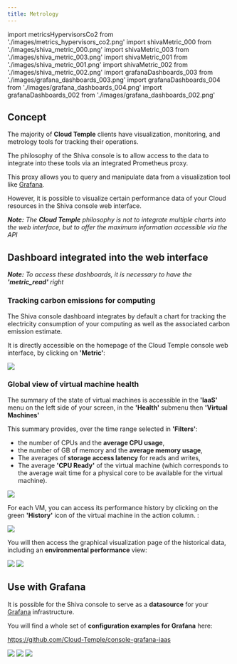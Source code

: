 ```yaml
---
title: Metrology
---
```

import metricsHypervisorsCo2 from './images/metrics_hypervisors_co2.png'
import shivaMetric_000 from './images/shiva_metric_000.png'
import shivaMetric_003 from './images/shiva_metric_003.png'
import shivaMetric_001 from './images/shiva_metric_001.png'
import shivaMetric_002 from './images/shiva_metric_002.png'
import grafanaDashboards_003 from './images/grafana_dashboards_003.png'
import grafanaDashboards_004 from './images/grafana_dashboards_004.png'
import grafanaDashboards_002 from './images/grafana_dashboards_002.png'


## Concept

The majority of __Cloud Temple__ clients have visualization, monitoring, and metrology tools for tracking their operations.

The philosophy of the Shiva console is to allow access to the data to integrate into these tools via an integrated Prometheus proxy.

This proxy allows you to query and manipulate data from a visualization tool like [Grafana](https://grafana.com).

However, it is possible to visualize certain performance data of your Cloud resources in the Shiva console web interface.

*__Note:__ The __Cloud Temple__ philosophy is not to integrate multiple charts into the web interface, but to offer the maximum information accessible via the API*

## Dashboard integrated into the web interface

*__Note:__ To access these dashboards, it is necessary to have the __'metric_read'__ right*

### Tracking carbon emissions for computing

The Shiva console dashboard integrates by default a chart for tracking the electricity consumption of your computing as well as the associated carbon emission estimate.

It is directly accessible on the homepage of the Cloud Temple console web interface, by clicking on __'Metric'__:

<img src={metricsHypervisorsCo2} />

### Global view of virtual machine health

The summary of the state of virtual machines is accessible in the __'IaaS'__ menu on the left side of your screen, in the __'Health'__ submenu then __'Virtual Machines'__

This summary provides, over the time range selected in __'Filters'__:

- the number of CPUs and the __average CPU usage__,
- the number of GB of memory and the __average memory usage__,
- The averages of __storage access latency__ for reads and writes,
- The average __'CPU Ready'__ of the virtual machine (which corresponds to the average wait time for a physical core to be available for the virtual machine).

<img src={shivaMetric_000} />

For each VM, you can access its performance history by clicking on the green __'History'__ icon of the virtual machine in the action column. :

<img src={shivaMetric_003} />

You will then access the graphical visualization page of the historical data, including an __environmental performance__ view:

<img src={shivaMetric_001} />

<img src={shivaMetric_002} />

## Use with __Grafana__

It is possible for the Shiva console to serve as a __datasource__ for your [Grafana](https://grafana.com) infrastructure.

You will find a whole set of __configuration examples for Grafana__ here:

https://github.com/Cloud-Temple/console-grafana-iaas

<img src={grafanaDashboards_003} />

<img src={grafanaDashboards_004} />

<img src={grafanaDashboards_002} />
